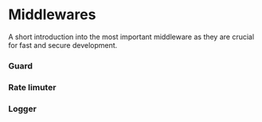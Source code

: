# Middlewares
A short introduction into the most important middleware as they are crucial for fast and secure development.

### Guard

### Rate limuter

### Logger


